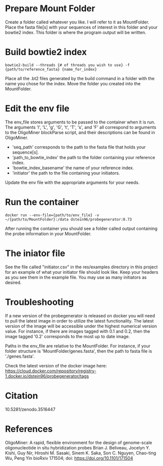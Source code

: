 # Prepare Mount Folder
Create a folder called whatever you like. I will refer to it as MountFolder. Place the fasta file[s] with your sequences of interest in this folder and your bowtie2 index. This folder is where the program output will be written.

# Build bowtie2 index
```
bowtie2-build --threads {# of threads you wish to use} -f {path/to/reference_fasta} {name_for_index}
```
Place all the .bt2 files generated by the build command in a folder with the name you chose for the index.
Move the folder you created into the MountFolder.

# Edit the env file
The env_file stores arguments to be passed to the container when it is run.
The arguments 'l', 'L', 'g', 'G', 't', 'T', 's', and 'F' all correspond to arguments to the OligoMiner blockParse script, and their descriptions can be found in OligoMiner.
- 'seq_path' corresponds to the path to the fasta file that holds your sequence[s].
- 'path_to_bowtie_index' the path to the folder containing your reference index.
- 'bowtie_index_basename' the name of your reference index.
- 'initiator' the path to the file containing your initiators.  
  
Update the env file with the appropriate arguments for your needs. 

# Run the container
```
docker run --env-file={path/to/env_file} -v ~/{path/to/MountFolder}:/data dstein96/probegenerator:0.73
```
After running the container you should see a folder called output containing the probe information in your MountFolder.

# The iniator file
See the file called "initiator.csv" in the res/examples directory in this project for an example of what your initiator file should look like. Keep your headers as you see them in the example file. You may use as many initiators as desired.

# Troubleshooting
If a new version of the probegenerator is released on docker you will need to pull the latest image in order to utilize the latest functionality. The latest version of the image will be accessible under the highest numerical version value. For instance, if there are images tagged with 0.1 and 0.2, then the image tagged '0.2' corresponds to the most up to date image. 

Paths in the env_file are relative to the MountFolder. For instance, if your folder structure is 'MountFolder/genes.fasta', then the path to fasta file is './genes.fasta'.

Check the latest version of the docker image here: https://cloud.docker.com/repository/registry-1.docker.io/dstein96/probegenerator/tags

# Citation
10.5281/zenodo.3516447

# References 
OligoMiner: A rapid, flexible environment for the design of genome-scale oligonucleotide in situ hybridization probes Brian J. Beliveau, Jocelyn Y. Kishi, Guy Nir, Hiroshi M. Sasaki, Sinem K. Saka, Son C. Nguyen, Chao-ting Wu, Peng Yin bioRxiv 171504; doi: https://doi.org/10.1101/171504
